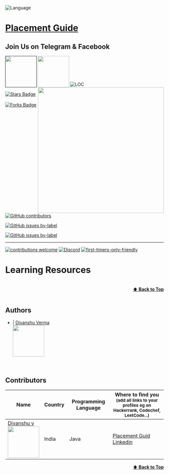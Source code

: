 ![Language](https://www.python.org/static/img/python-logo@2x.png)&nbsp;

# [Placement Guide](https://www.youtube.com/channel/UCVyCaPU0sM9FopyMMLqohWQ)

<p align="center">
 <h2>Join Us on Telegram & Facebook</h2>
 <a href="">
       <img align="left" height=100 src="https://media.giphy.com/media/wlR4kWTnwEyY8RwHKM/giphy.gif">
 </a>
 <a href="https://www.facebook.com/placementguide.in">
       <img align="left" height=100 src="https://static1.squarespace.com/static/5994a0f17131a5643f407c37/t/5bf9070c0ebbe88c3392b17c/1543047009836/facebook_button.png">
   </a>
   <a href="https://www.youtube.com/channel/UCVyCaPU0sM9FopyMMLqohWQ?sub_confirmation=1">
       <img align="right" height=400 src="https://media.giphy.com/media/XeXtOVyYF961jhiPbt/giphy.gif">
   </a>
<p/>
<br><br/>
<p>
 <br><br/>
<img src="https://sloc.xyz/github/PlacementGuide1/PlacementGuide1" alt="LOC"/> <a href="https://github.com/PlacementGuide1/PlacementGuide1/stargazers">
<p/>
<img src="https://img.shields.io/github/stars/PlacementGuide1/PlacementGuide1" alt="Stars Badge"/></a><a href="https://github.com/PlacementGuide1/PlacementGuide1s/network/members">
<br><br/>
<img src="https://img.shields.io/github/forks/PlacementGuide1/PlacementGuide1" alt="Forks Badge"/></a>
<a href="https://github.com/PlacementGuide1/PlacementGuide1/graphs/contributors">
<br><br/>
<img alt="GitHub contributors" src="https://img.shields.io/github/contributors/PlacementGuide1/PlacementGuide1?color=2b9348"></a>

[![GitHub issues by-label](https://img.shields.io/github/issues-pr-closed-raw/PlacementGuide1/PlacementGuide1.svg)](https://github.com/PlacementGuide1/PlacementGuide1/pulls?q=is%3Apr+is%3Aclosed)

[![GitHub issues by-label](https://img.shields.io/github/issues-pr/PlacementGuide1/PlacementGuide1.svg)](https://github.com/PlacementGuide1/PlacementGuide1/pulls?q=is%3Aopen+is%3Apr)
 
---
[![contributions welcome](https://img.shields.io/badge/contributions-welcome-brightgreen.svg?style=flat)](https://github.com/dwyl/esta/issues)
[![Discord](https://img.shields.io/discord/463752820026376202.svg?label=&logo=discord&logoColor=ffffff&color=7389D8&labelColor=6A7EC2)](https://discord.gg/umYVGnvvAg)
[![first-timers-only-friendly](http://img.shields.io/badge/first--timers--only-friendly-blue.svg?style=flat-square)](https://code.publiclab.org#r=all)

<!--[![Open Source Love](https://badges.frapsoft.com/os/v1/open-source.svg?v=103)](https://github.com/ellerbrock/open-source-badges/)
<a href="https://github.com/PlacementGuide1/PlacementGuide1/pulls"><img src="https://img.shields.io/github/issues-pr/PlacementGuide1/PlacementGuide1" alt="Pull Requests Badge"/></a>
<a href="https://github.com/PlacementGuide1/PlacementGuide1/issues"><img src="https://img.shields.io/github/issues/PlacementGuide1/PlacementGuide1" alt="Issues Badge"/></a>
-->
# Learning Resources

<!-- <a target="_blank" href="https://www.amazon.in/gp/search?ie=UTF8&tag=codedecks0d-21&linkCode=ur2&linkId=ad5e11b5c15f960da1985687dfcec2e8&camp=3638&creative=24630&index=books&keywords=java, data structures, algorithms, system design">codedecks</a><img src="//ir-in.amazon-adsystem.com/e/ir?t=codedecks0d-21&l=ur2&o=31" width="1" height="1" border="0" alt="" style="border:none !important; margin:0px !important;"/> -->
<!-- 1.) [Cracking the Coding Interview (Indian Edition)](https://amzn.to/2H0dHy6) -->

<!-- 2.) [Data Structures and Algorithms Made Easy in Java](https://amzn.to/33YqWbT) -->

<!-- 3.) [Data Structure and Algorithmic Thinking with Python](https://amzn.to/3lz22p4) -->

<!-- 4.) [Head First Design Patterns](https://amzn.to/37426Jk) -->

<!-- 5.) [Dynamic Programming for Coding Interviews](https://amzn.to/3jVSPqu) -->

<!-- DISCLAIMER: This above mentioned resources have affiliate links, which means if you buy one of the product from my links, I’ll receive a small commission. This helps support the channel and allows us to continue to add more tutorial. Thank you for the support! -->

<br/>
<div align="right">
    <b><a href="#Placement Guide">⬆️ Back to Top</a></b>
</div>
<br/>

## Authors

- | [Divanshu Verma](https://github.com/divanshu-verma/) <br> <img src="https://github.com/divanshu-verma.png" width="100" height="100">

<br>

## Contributors

| Name                                                                                                                                                                                               | Country        | Programming Language | Where to find you<br><sup>(add all links to your profiles eg on Hackerrank, Codechef, LeetCode...)</sup>                                                                                                                    |
| -------------------------------------------------------------------------------------------------------------------------------------------------------------------------------------------------- | -------------- | -------------------- | --------------------------------------------------------------------------------------------------------------------------------------------------------------------------------------------------------------------------- |
| [Divanshu v](https://github.com/diavnshu-verma/) <br> <img src="https://github.com/divanshu-verma.png" width="100" height="100">                                                                     | India          | Java                 | [Placement Guid](https://www.youtube.com/channel/UCVyCaPU0sM9FopyMMLqohWQ) <br> [Linkedin](https://www.linkedin.com/in/divanshu-verma-7968434a/)                                                              |
<div align="right">
    <b><a href="#algorithms">⬆️ Back to Top</a></b>
</div>
<br/>
